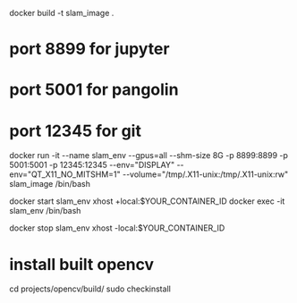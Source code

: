 
docker build -t slam_image .

# port 8899 for jupyter
# port 5001 for pangolin
# port 12345 for git
docker run -it --name slam_env --gpus=all --shm-size 8G -p 8899:8899 -p 5001:5001 -p 12345:12345 --env="DISPLAY" --env="QT_X11_NO_MITSHM=1" --volume="/tmp/.X11-unix:/tmp/.X11-unix:rw" slam_image /bin/bash

docker start slam_env
xhost +local:$YOUR_CONTAINER_ID
docker exec -it slam_env /bin/bash

docker stop slam_env
xhost -local:$YOUR_CONTAINER_ID

# install built opencv
cd projects/opencv/build/
sudo checkinstall